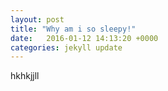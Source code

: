 ```yaml
---
layout: post
title: "Why am i so sleepy!"
date:   2016-01-12 14:13:20 +0000
categories: jekyll update
---
```


hkhkjjll